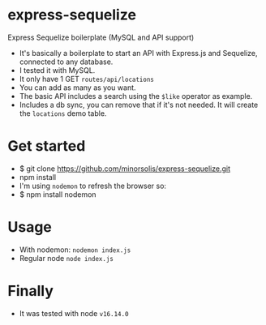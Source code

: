 # express-sequelize
Express Sequelize boilerplate (MySQL and API support)

* It's basically a boilerplate to start an API with Express.js and Sequelize, connected to any database.
* I tested it with MySQL.
* It only have 1 GET `routes/api/locations`
* You can add as many as you want.
* The basic API includes a search using the `$like` operator as example.
* Includes a db sync, you can remove that if it's not needed. It will create the `locations` demo table.

# Get started
* $ git clone https://github.com/minorsolis/express-sequelize.git
* npm install
* I'm using `nodemon` to refresh the browser so:
* $ npm install nodemon

# Usage
* With nodemon: `nodemon index.js`
* Regular node `node index.js`

# Finally
* It was tested with node `v16.14.0`

